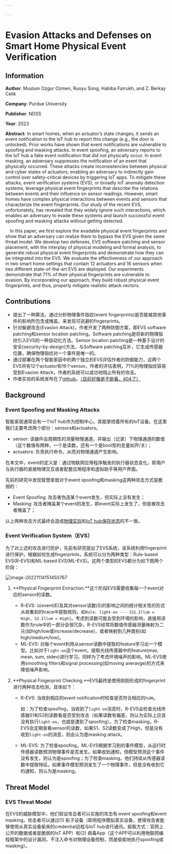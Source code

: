 ```yaml
---

---
```


# Evasion Attacks and Defenses on Smart Home Physical Event Verification

## Information

**Author**: Muslum Ozgur Ozmen, Ruoyu Song, Habiba Farrukh, and Z. Berkay Celik

**Company**: Purdue University

**Publisher**: NDSS

**Year**: 2023

**Abstract**: In smart homes, when an actuator’s state changes, it sends an event notification to the IoT hub to report this change (e.g., the door is unlocked). Prior works have shown that event notifications are vulnerable to spoofing and masking attacks. In event spoofing, an adversary reports to the IoT hub a fake event notification that did not physically occur. In event masking, an adversary suppresses the notification of an event that physically occurred. These attacks create inconsistencies between physical and cyber states of actuators, enabling an adversary to indirectly gain control over safety-critical devices by triggering IoT apps. To mitigate these attacks, event verification systems (EVS), or broadly IoT anomaly detection systems, leverage physical event fingerprints that describe the relations between events and their influence on sensor readings. However, smart homes have complex physical interactions between events and sensors that characterize the event fingerprints. Our study of the recent EVS, unfortunately, has revealed that they widely ignore such interactions, which enables an adversary to evade these systems and launch successful event spoofing and masking attacks without getting detected. 

&emsp;In this paper, we first explore the evadable physical event fingerprints and show that an adversary can realize them to bypass the EVS given the same threat model. We develop two defenses, EVS software patching and sensor placement, with the interplay of physical modeling and formal analysis, to generate robust physical event fingerprints and demonstrate how they can be integrated into the EVS. We evaluate the effectiveness of our approach in two smart home settings that contain 12 actuators and 16 sensors when two different state-of-the-art EVS are deployed. Our experiments demonstrate that 71% of their physical fingerprints are vulnerable to evasion. By incorporating our approach, they build robust physical event fingerprints, and thus, properly mitigate realistic attack vectors.



## Contributions

* 提出了一种算法，通过分析物理事件指纹(event fingerprints)是否能被其他事件的影响所包含或掩盖，来发现可逃避的fingerprints。
* 针对躲避攻击(Evasion Attack)，作者开发了两种防御方案，即EVS software patching和sensor location patching。Software patching是将新的物理指纹引入EVS的一种自动化方法。Sensor location patching是一种基于设计的安全(security-by-design)方法，与Software patching互补，它生成传感器位置，确保物理指纹对一个事件是唯一的。
* 通过部署在两个智能家庭中的两个独立的EVS评估作者的防御能力，这两个EVS共有12个actuator和16个sensor。作者的评估表明，71%的物理指纹容易受到Evasion Attack，作者的系统可以成功地阻止所有的攻击。
* 作者实验的系统发布在了[github](https://github.com/purseclab/EVS_Evasion)。<u>（目前好像是不能看，404了）</u>



## Background

### Event Spoofing and Masking Attacks

智能家居通常会有一个IoT hub作为控制中心，其能掌控着所有的IoT设备。在这里我们主要考虑两个部分：sensors和actuators。

* sensor: 该器件会周期性的测量物理通道，并输出（记录）下物理通道的数值（这个数值有两种，一个是读数，还有一个是bool型的变量如开/关）；
* actuators: 负责执行命令，从而对物理通道产生影响。

在本文中，event的定义是：通过物联网应用程序触发的执行器状态变化，即用户与执行器的直接物理交互或者配套应用程序和虚拟助手等用户界面。

先前的研究中发现智慧家居对于event spoofing和masking这两种攻击方式是脆弱的：

* Event Spoofing: 攻击者伪造某个event发生，但实际上没有发生；
* Masking: 攻击者掩盖某个event的发生，即event实际上发生了，但是被攻击者掩盖了；

以上两种攻击方式最终会造成<u>物理实际</u>和<u>IoT hub保存状态</u>的不一致。



### Event Verification System（EVS）

为了对上述的攻击进行防护，先前有研究提出了EVS系统，该系统利用fingerprint进行保护。根据如何生成fingerprints，系统可以分为两种类型：Rule-based EVS(R-EVS)和ML-based EVS(ML-EVS)。这两个类型的EVS都分为如下图两个阶段：

![image-20221114151450767](C:\Users\Nirvana\AppData\Roaming\Typora\typora-user-images\image-20221114151450767.png)

1. **Physical Fingerprint Extraction.**这个阶段EVS需要收集每一个event对应的sensor的读数。

   * R-EVS: 以event(E)及其对sensor读数(S)的影响之间的统计相关性的形式从收集到的trace中提取规则，如`Rule: light-on --- {S1.Illum = High, S2.Illum = High}`。考虑到读数可能会受到环境的影响，直接用读数作为rule中的一部分会很冗杂，R-EVS经常将数值传感器测量映射为二元(如high/low或increase/decrease)，或者映射到几种类别(如high/medium/low)。
   * ML-EVS: 对每个event利用从sensor读数中提取的feature学习出一个模型。比如对于`light-on`这个event，提取光线传感器中的feature(max, mean, sum, stdev)进行学习。同样为了考虑环境噪声的影响，ML-EVS使用smoothing filters和signal processing(如moving averavge)的方式来降低噪声影响。

2. **Physical Fingerprint Checking.**EVS最终是使用刚刚形成的fingerprint进行两种攻击检测，具体如下：

   * R-EVS: 当收到相应的event notification时检查是否符合相应的rule。

     如：为了检查spoofing，当收到了`light-on`消息时，R-EVS会检查光线传感器S1和S2的读数看是否受到攻击（如果读数有偏差，则认为实际上应该没有执行`light-on`，也就是遭到了spoofing）。为了检查masking，R-EVS会定期查看sensor的读数，如果S1、S2读数变成了High，但是没有收到`light-on`的消息，则会认为是masking attack。

   * ML-EVS: 为了检查spoofing，ML-EVS根据学习到的事件模型，从运行时传感器读数预测物理事件是否发生。如果收到通知，但模型预测这个事件没有发生，则认为是spoofing；为了检查masking，他们持续从传感器读数中提取特征。如果事件模型预测发生了一个物理事件，但是没有收到它的通知，则认为是masking。



## Threat Model

### EVS Threat Model

在EVS的威胁模型中，他们假设攻击者可以实施的攻击有:event spoofing和event masking。攻击者可以通过(1) 影子设备（即用程序模拟真实设备，使得攻击者能够使用从真实设备偷来的credential远程与IoT hub进行通讯。偷取方式：官网上公开的数据或者是脆弱的IoT APP）和(2) 病毒App（这个APP可以利用物联网编程框架中的设计漏洞，不注入命令对物理设备控制，而是偷偷地执行spoofing或masking）。